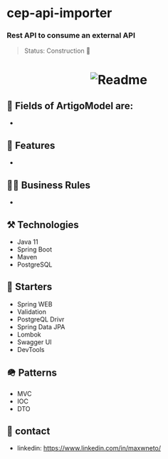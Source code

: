 # cep-api-importer
### Rest API to consume an external API

> Status: Construction 🚧

<h1 align="center">
  <img alt="Readme" title="Readme" src="https://user-images.githubusercontent.com/87916631/176977091-a1357328-aab6-4645-bc3d-adfa73af1ab2.JPG"/>
</h1>

## 🔘 Fields of ArtigoModel are:
+

## 📔 Features
+

## 🤝🏽 Business Rules

+

## ⚒️ Technologies
+ Java 11
+ Spring Boot
+ Maven
+ PostgreSQL


## 🌱 Starters
+ Spring WEB
+ Validation
+ PostgreQL Drivr
+ Spring Data JPA
+ Lombok
+ Swagger UI
+ DevTools

## 🪖 Patterns
+ MVC
+ IOC
+ DTO

## 📲 contact
+ linkedin: https://www.linkedin.com/in/maxwneto/